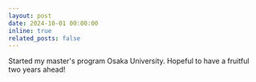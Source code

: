 ```yaml
---
layout: post
date: 2024-10-01 00:00:00
inline: true
related_posts: false
---
```


Started my master's program Osaka University. Hopeful to have a fruitful two years ahead!

